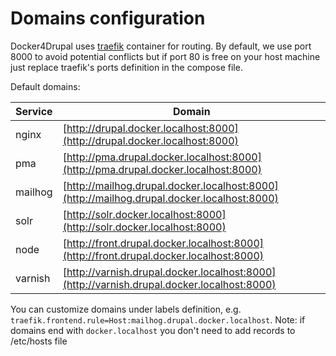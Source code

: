 # Domains configuration

Docker4Drupal uses [traefik](https://hub.docker.com/_/traefik/) container for routing. By default, we use port 8000 to avoid potential conflicts but if port 80 is free on your host machine just replace traefik's ports definition in the compose file.

Default domains:

| Service | Domain | 
| ------- | ------ | 
| nginx   | [http://drupal.docker.localhost:8000](http://drupal.docker.localhost:8000)                 | 
| pma     | [http://pma.drupal.docker.localhost:8000](http://pma.drupal.docker.localhost:8000)         | 
| mailhog | [http://mailhog.drupal.docker.localhost:8000](http://mailhog.drupal.docker.localhost:8000) | 
| solr    | [http://solr.docker.localhost:8000](http://solr.docker.localhost:8000)                     | 
| node    | [http://front.drupal.docker.localhost:8000](http://front.drupal.docker.localhost:8000)     | 
| varnish | [http://varnish.drupal.docker.localhost:8000](http://varnish.drupal.docker.localhost:8000) |
 
You can customize domains under labels definition, e.g. `traefik.frontend.rule=Host:mailhog.drupal.docker.localhost`. Note: if domains end with `docker.localhost` you don't need to add records to /etc/hosts file
